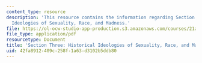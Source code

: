 ```yaml
---
content_type: resource
description: 'This resource contains the information regarding Section Three: Historical
  Ideologies of Sexuality, Race, and Madness.'
file: https://ol-ocw-studio-app-production.s3.amazonaws.com/courses/21a-460j-medicine-religion-and-politics-in-africa-and-the-african-diaspora-spring-2005/42fa8912409c258f1a63d3102b5ddb80_MIT21A_460JS05_2_24_5_460j.pdf
file_type: application/pdf
resourcetype: Document
title: 'Section Three: Historical Ideologies of Sexuality, Race, and Madness'
uid: 42fa8912-409c-258f-1a63-d3102b5ddb80
---
```

